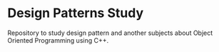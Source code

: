# Design Patterns Study

Repository to study design pattern and another subjects about Object Oriented Programming using C++.
